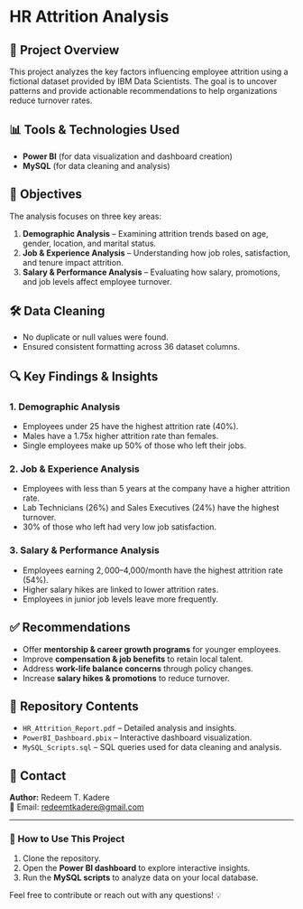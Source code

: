 # HR Attrition Analysis

## 📌 Project Overview
This project analyzes the key factors influencing employee attrition using a fictional dataset provided by IBM Data Scientists. The goal is to uncover patterns and provide actionable recommendations to help organizations reduce turnover rates.

## 📊 Tools & Technologies Used
- **Power BI** (for data visualization and dashboard creation)
- **MySQL** (for data cleaning and analysis)

## 🎯 Objectives
The analysis focuses on three key areas:
1. **Demographic Analysis** – Examining attrition trends based on age, gender, location, and marital status.
2. **Job & Experience Analysis** – Understanding how job roles, satisfaction, and tenure impact attrition.
3. **Salary & Performance Analysis** – Evaluating how salary, promotions, and job levels affect employee turnover.

## 🛠 Data Cleaning
- No duplicate or null values were found.
- Ensured consistent formatting across 36 dataset columns.

## 🔍 Key Findings & Insights
### **1. Demographic Analysis**
- Employees under 25 have the highest attrition rate (40%).
- Males have a 1.75x higher attrition rate than females.
- Single employees make up 50% of those who left their jobs.

### **2. Job & Experience Analysis**
- Employees with less than 5 years at the company have a higher attrition rate.
- Lab Technicians (26%) and Sales Executives (24%) have the highest turnover.
- 30% of those who left had very low job satisfaction.

### **3. Salary & Performance Analysis**
- Employees earning $2,000–$4,000/month have the highest attrition rate (54%).
- Higher salary hikes are linked to lower attrition rates.
- Employees in junior job levels leave more frequently.

## ✅ Recommendations
- Offer **mentorship & career growth programs** for younger employees.
- Improve **compensation & job benefits** to retain local talent.
- Address **work-life balance concerns** through policy changes.
- Increase **salary hikes & promotions** to reduce turnover.

## 📂 Repository Contents
- `HR_Attrition_Report.pdf` – Detailed analysis and insights.
- `PowerBI_Dashboard.pbix` – Interactive dashboard visualization.
- `MySQL_Scripts.sql` – SQL queries used for data cleaning and analysis.

## 📩 Contact
**Author:** Redeem T. Kadere  
📧 Email: redeemtkadere@gmail.com  

---

### 🚀 How to Use This Project
1. Clone the repository.
2. Open the **Power BI dashboard** to explore interactive insights.
3. Run the **MySQL scripts** to analyze data on your local database.

Feel free to contribute or reach out with any questions! 💡


